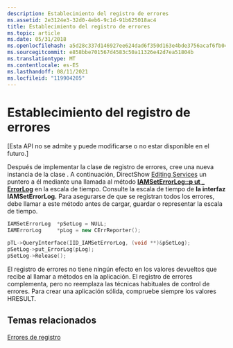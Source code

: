 ```yaml
---
description: Establecimiento del registro de errores
ms.assetid: 2e3124e3-32d0-4eb6-9c1d-91b625018ac4
title: Establecimiento del registro de errores
ms.topic: article
ms.date: 05/31/2018
ms.openlocfilehash: a5d28c337d146927ee624dad6f350d163e4bde3756acaf6fb0418821cc7ac5c0
ms.sourcegitcommit: e858bbe701567d4583c50a11326e42d7ea51804b
ms.translationtype: MT
ms.contentlocale: es-ES
ms.lasthandoff: 08/11/2021
ms.locfileid: "119904205"
---
```

# <a name="setting-the-error-log"></a>Establecimiento del registro de errores

\[Esta API no se admite y puede modificarse o no estar disponible en el futuro.\]

Después de implementar la clase de registro de errores, cree una nueva instancia de la clase . A continuación, DirectShow [Editing Services](directshow-editing-services.md) un puntero a él mediante una llamada al método [**IAMSetErrorLog::p ut \_ ErrorLog**](iamseterrorlog-put-errorlog.md) en la escala de tiempo. Consulte la escala de tiempo de **la interfaz IAMSetErrorLog.** Para asegurarse de que se registran todos los errores, debe llamar a este método antes de cargar, guardar o representar la escala de tiempo.


```C++
IAMSetErrorLog  *pSetLog = NULL;
IAMErrorLog     *pLog = new CErrReporter();

pTL->QueryInterface(IID_IAMSetErrorLog, (void **)&pSetLog);
pSetLog->put_ErrorLog(pLog);
pSetLog->Release();
```



El registro de errores no tiene ningún efecto en los valores devueltos que recibe al llamar a métodos en la aplicación. El registro de errores complementa, pero no reemplaza las técnicas habituales de control de errores. Para crear una aplicación sólida, compruebe siempre los valores HRESULT.

## <a name="related-topics"></a>Temas relacionados

<dl> <dt>

[Errores de registro](logging-errors.md)
</dt> </dl>

 

 



